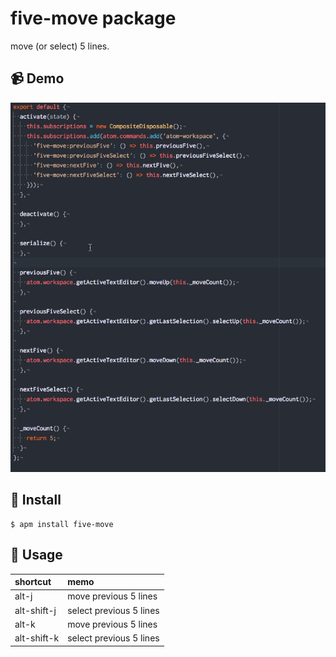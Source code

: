 # five-move package

move (or select) 5 lines.

## :video_camera: Demo

![alt](./img/demo.gif)

## :floppy_disk: Install

```
$ apm install five-move
```

## :scroll: Usage
|shortcut|memo|
|:--|:--|
|alt-j|move previous 5 lines|
|alt-shift-j|select previous 5 lines|
|alt-k|move previous 5 lines|
|alt-shift-k|select previous 5 lines|
